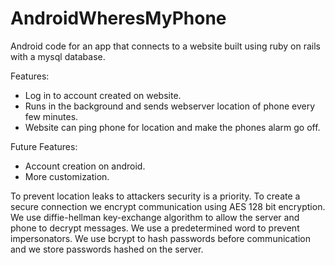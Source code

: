 # AndroidWheresMyPhone
Android code for an app that connects to a website built using ruby on rails with a mysql database.

Features:
  * Log in to account created on website.
  * Runs in the background and sends webserver location of phone every few minutes.
  * Website can ping phone for location and make the phones alarm go off. 

Future Features:
  * Account creation on android.
  * More customization.

To prevent location leaks to attackers security is a priority. To create a secure connection we encrypt 
communication using AES 128 bit encryption. We use diffie-hellman key-exchange algorithm to allow the 
server and phone to decrypt messages. We use a predetermined word to prevent impersonators. We use bcrypt 
to hash passwords before communication and we store passwords hashed on the server.
